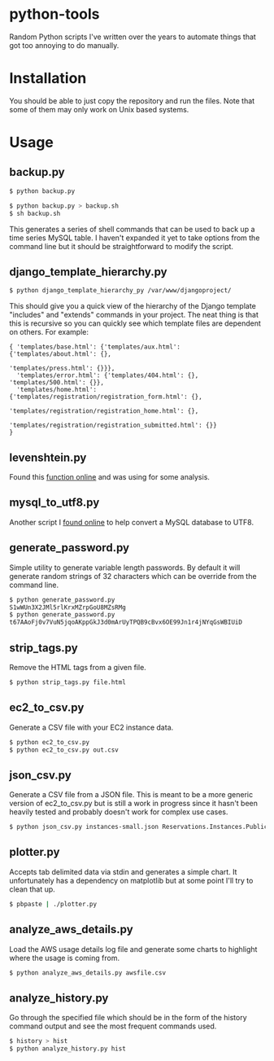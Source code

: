 # python-tools
Random Python scripts I've written over the years to automate things that got too annoying to do manually.

# Installation
You should be able to just copy the repository and run the files. Note that some of them may only work on Unix based systems.

# Usage

## backup.py
``` bash
$ python backup.py

$ python backup.py > backup.sh
$ sh backup.sh
```

This generates a series of shell commands that can be used to back up a time series MySQL table. I haven't expanded it yet to take options from the command line but it should be straightforward to modify the script.

## django_template_hierarchy.py
``` bash
$ python django_template_hierarchy_py /var/www/djangoproject/
```

This should give you a quick view of the hierarchy of the Django template "includes" and "extends" commands in your project. The neat thing is that this is recursive so you can quickly see which template files are dependent on others. For example:

```
{ 'templates/base.html': {'templates/aux.html': {'templates/about.html': {},
                                                 'templates/press.html': {}}},
  'templates/error.html': {'templates/404.html': {}, 'templates/500.html': {}},
  'templates/home.html': {'templates/registration/registration_form.html': {},
                         'templates/registration/registration_home.html': {},
                         'templates/registration/registration_submitted.html': {}}
}
```

## levenshtein.py

Found this [function online](http://hetland.org/coding/python/levenshtein.py) and was using for some analysis.

## mysql_to_utf8.py

Another script I [found online](http://stackoverflow.com/questions/2108824/mysql-incorrect-string-value-error-when-save-unicode-string-in-django/11597447#11597447) to help convert a MySQL database to UTF8.

## generate_password.py

Simple utility to generate variable length passwords. By default it will generate random strings of 32 characters which can be override from the command line.

``` bash
$ python generate_password.py
S1wWUn3X2JMl5rlKrxMZrpGoU8MZsRMg
$ python generate_password.py
t67AAoFj0v7VuN5jqoAKppGkJ3d0mArUyTPQB9cBvx6OE99Jn1r4jNYqGsWBIUiD
```

## strip_tags.py

Remove the HTML tags from a given file.

``` bash
$ python strip_tags.py file.html
```

## ec2_to_csv.py

Generate a CSV file with your EC2 instance data.

``` bash
$ python ec2_to_csv.py
$ python ec2_to_csv.py out.csv
```

## json_csv.py

Generate a CSV file from a JSON file. This is meant to be a more generic version of ec2_to_csv.py but is still a work in progress since it hasn't been heavily tested and probably doesn't work for complex use cases.

``` bash
$ python json_csv.py instances-small.json Reservations.Instances.PublicDnsName,Reservations.Instances.PrivateDnsName
```

## plotter.py

Accepts tab delimited data via stdin and generates a simple chart. It unfortunately has a dependency on matplotlib but at some point I'll try to clean that up.

``` bash
$ pbpaste | ./plotter.py
```

## analyze_aws_details.py

Load the AWS usage details log file and generate some charts to highlight where the usage is coming from.

``` bash
$ python analyze_aws_details.py awsfile.csv
```

## analyze_history.py

Go through the specified file which should be in the form of the history command output and see the most frequent commands used.

``` bash
$ history > hist
$ python analyze_history.py hist
```
